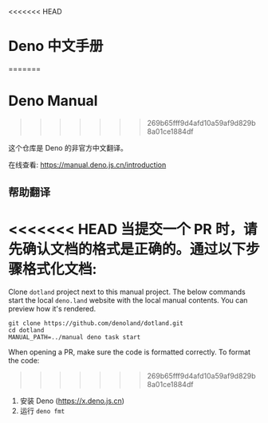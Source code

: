 <<<<<<< HEAD
# Deno 中文手册
=======
# Deno Manual
>>>>>>> 269b65fff9d4afd10a59af9d829b8a01ce1884df

这个仓库是 Deno 的非官方中文翻译。

在线查看: https://manual.deno.js.cn/introduction

## 帮助翻译

<<<<<<< HEAD
当提交一个 PR 时，请先确认文档的格式是正确的。通过以下步骤格式化文档:
=======
Clone `dotland` project next to this manual project. The below commands start
the local `deno.land` website with the local manual contents. You can preview
how it's rendered.

```
git clone https://github.com/denoland/dotland.git
cd dotland
MANUAL_PATH=../manual deno task start
```

When opening a PR, make sure the code is formatted correctly. To format the
code:
>>>>>>> 269b65fff9d4afd10a59af9d829b8a01ce1884df

1. 安装 Deno (https://x.deno.js.cn)
2. 运行 `deno fmt`
